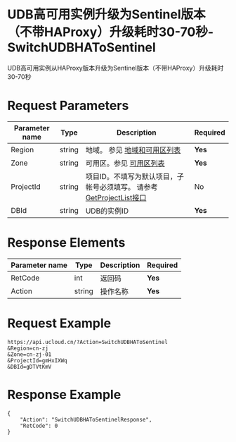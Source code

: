 # UDB高可用实例升级为Sentinel版本（不带HAProxy）升级耗时30-70秒-SwitchUDBHAToSentinel

UDB高可用实例从HAProxy版本升级为Sentinel版本（不带HAProxy）升级耗时30-70秒

# Request Parameters
|Parameter name|Type|Description|Required|
|---|---|---|---|
|Region|string|地域。 参见 [地域和可用区列表](api/summary/regionlist)|**Yes**|
|Zone|string|可用区。参见 [可用区列表](api/summary/regionlist)|**Yes**|
|ProjectId|string|项目ID。不填写为默认项目，子帐号必须填写。 请参考[GetProjectList接口](api/summary/get_project_list)|No|
|DBId|string|UDB的实例ID|**Yes**|

# Response Elements
|Parameter name|Type|Description|Required|
|---|---|---|---|
|RetCode|int|返回码|**Yes**|
|Action|string|操作名称|**Yes**|

# Request Example
```
https://api.ucloud.cn/?Action=SwitchUDBHAToSentinel
&Region=cn-zj
&Zone=cn-zj-01
&ProjectId=gmHxIXWq
&DBId=gDTVtKmV
```

# Response Example
```
{
    "Action": "SwitchUDBHAToSentinelResponse", 
    "RetCode": 0
}
```

